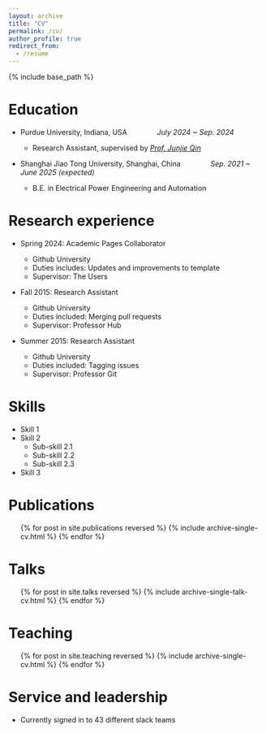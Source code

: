 ```yaml
---
layout: archive
title: "CV"
permalink: /cv/
author_profile: true
redirect_from:
  - /resume
---
```


{% include base_path %}

Education
======
* Purdue University, Indiana, USA
  &nbsp;&nbsp;&nbsp;&nbsp;&nbsp;&nbsp;&nbsp;&nbsp;&nbsp;&nbsp;&nbsp;&nbsp;&nbsp;
  _July 2024 ~ Sep. 2024_
  * Research Assistant, supervised by [_Prof. Junjie Qin_](https://engineering.purdue.edu/people/junjie.qin.1)

* Shanghai Jiao Tong University, Shanghai, China
  &nbsp;&nbsp;&nbsp;&nbsp;&nbsp;&nbsp;&nbsp;&nbsp;&nbsp;&nbsp;&nbsp;&nbsp;&nbsp;
  _Sep. 2021 ~ June 2025 (expected)_
  * B.E. in Electrical Power Engineering and Automation




Research experience
======
* Spring 2024: Academic Pages Collaborator
  * Github University
  * Duties includes: Updates and improvements to template
  * Supervisor: The Users

* Fall 2015: Research Assistant
  * Github University
  * Duties included: Merging pull requests
  * Supervisor: Professor Hub

* Summer 2015: Research Assistant
  * Github University
  * Duties included: Tagging issues
  * Supervisor: Professor Git
  
Skills
======
* Skill 1
* Skill 2
  * Sub-skill 2.1
  * Sub-skill 2.2
  * Sub-skill 2.3
* Skill 3

Publications
======
  <ul>{% for post in site.publications reversed %}
    {% include archive-single-cv.html %}
  {% endfor %}</ul>
  
Talks
======
  <ul>{% for post in site.talks reversed %}
    {% include archive-single-talk-cv.html  %}
  {% endfor %}</ul>
  
Teaching
======
  <ul>{% for post in site.teaching reversed %}
    {% include archive-single-cv.html %}
  {% endfor %}</ul>
  
Service and leadership
======
* Currently signed in to 43 different slack teams
